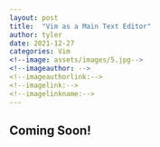 ```yaml
---
layout: post
title:  "Vim as a Main Text Editor"
author: tyler
date: 2021-12-27
categories: Vim 
<!--image: assets/images/5.jpg-->
<!--imageauthor: -->
<!--imageauthorlink:-->
<!--imagelink:-->
<!--imagelinkname:-->
---
```


## Coming Soon!

